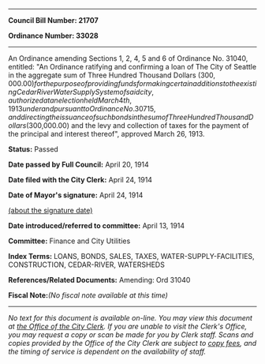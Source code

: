 

********

**Council Bill Number: 21707**
   
**Ordinance Number: 33028**
********

 An Ordinance amending Sections 1, 2, 4, 5 and 6 of Ordinance No. 31040, entitled: "An Ordinance ratifying and confirming a loan of The City of Seattle in the aggregate sum of Three Hundred Thousand Dollars ($300,000.00) for the purpose of providing funds for making certain additions to the existing Cedar River Water Supply System of said city, authorized at an election held March 4th, 1913 under and pursuant to Ordinance No. 30715, and directing the issuance of such bonds in the sum of Three Hundred Thousand Dollars ($300,000.00) and the levy and collection of taxes for the payment of the principal and interest thereof", approved March 26, 1913.

**Status:** Passed
   
**Date passed by Full Council:** April 20, 1914
   
**Date filed with the City Clerk:** April 24, 1914
   
**Date of Mayor's signature:** April 24, 1914
   
[(about the signature date)](/~public/approvaldate.htm)
   
   
   
**Date introduced/referred to committee:** April 13, 1914
   
**Committee:** Finance and City Utilities
   
   
**Index Terms:** LOANS, BONDS, SALES, TAXES, WATER-SUPPLY-FACILITIES, CONSTRUCTION, CEDAR-RIVER, WATERSHEDS

**References/Related Documents:** Amending: Ord 31040

**Fiscal Note:**_(No fiscal note available at this time)_
********

_No text for this document is available on-line. You may view this document at [the Office of the City Clerk](http://www.seattle.gov/leg/clerk/contactUs.htm). If you are unable to visit the Clerk's Office, you may request a copy or scan be made for you by Clerk staff. Scans and copies provided by the Office of the City Clerk are subject to [copy fees](http://clerk.seattle.gov/~public/clerkfees.htm), and the timing of service is dependent on the availability of staff._

